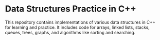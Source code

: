 # Data Structures Practice in C++

This repository contains implementations of various data structures in C++ for learning and practice. It includes code for arrays, linked lists, stacks, queues, trees, graphs, and algorithms like sorting and searching.
